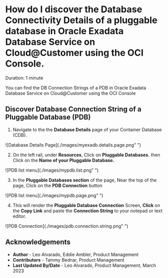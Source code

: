 # How do I discover the Database Connectivity Details of a pluggable database in Oracle Exadata Database Service on Cloud@Customer using the OCI Console.
Duration: 1 minute

You can find the DB Connection Strings of a PDB in Oracle Exadata Database Service on Cloud@Customer using the OCI Console
 
## Discover Database Connection String of a Pluggable Database (PDB)

1. Navigate to the the **Database Details** page of your Container Database (CDB).

  ![Database Details Page](./images/myexadb.details.page.png" ")

2. On the left rail, under **Resources**, Click on **Pluggable Databases.** then Click on the **Name of your Pluggable Database.**

  ![PDB list menu](./images/mypdb.list.png" ")

3. In the **Pluggable Databases section** of the page, Near the top of the page, Click on the **PDB Connection** button

  ![PDB list menu](./images/mypdb.page.png" ")

4. This will render the **Pluggable Database Connection** Screen, **Click** on the **Copy  Link** and paste the **Connection String** to your notepad or text editor.

  ![PDB Connection](./images/pdb.connection.string.png" ")


## Acknowledgements
* **Author** - Leo Alvarado, Eddie Ambler, Product Management
* **Contributors** -  Tammy Bednar, Product Management
* **Last Updated By/Date** - Leo Alvarado, Product Management, March 2023
